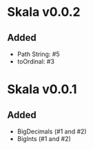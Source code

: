 # Skala v0.0.2
## Added
* Path String: #5
* toOrdinal: #3

# Skala v0.0.1
## Added
* BigDecimals (#1 and #2)
* BigInts (#1 and #2)
